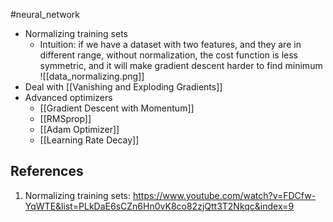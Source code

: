 #neural_network
- Normalizing training sets
	- Intuition: if we have a dataset with two features, and they are in different range, without normalization, the cost function is less symmetric, and it will make gradient descent harder to find minimum
![[data_normalizing.png]]
- Deal with [[Vanishing and Exploding Gradients]]
- Advanced optimizers
	- [[Gradient Descent with Momentum]]
	- [[RMSprop]]
	- [[Adam Optimizer]]
	- [[Learning Rate Decay]]
## References
1. Normalizing training sets: https://www.youtube.com/watch?v=FDCfw-YqWTE&list=PLkDaE6sCZn6Hn0vK8co82zjQtt3T2Nkqc&index=9